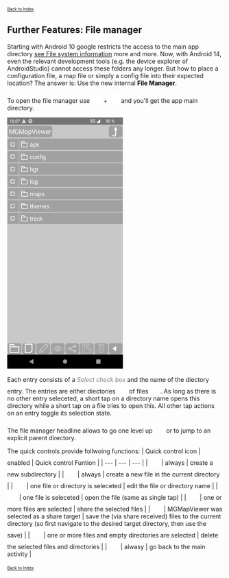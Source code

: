 <small><small>[Back to Index](../../../index.md)</small></small>

## Further Features: File manager

Starting with Android 10 google restricts the access to the main app directory [see File system information](../../../GettingStarted/FileSystem.md) more and more.
Now, with Android 14, even the relevant development tools (e.g. the device explorer of AndroidStudio) cannot access these folders any longer. But how to place a
configuration file, a map file or simply a config file into their expected location? 
The answer is: Use the new internal <span style="color:black"><b>File Manager</b></span>.

To open the file manager use <img src="../../../icons/group_task.svg" width="24"/> + <img src="../../../icons/file_mgr.svg" width="24"/> and you'll get the app 
main directory.

<img src="./01_Start.png" width="270" />&nbsp;

Each entry consists of a <span style="color:gray">*Select check box*</span> and the name of the diectory entry. The entries are either diectories 
<img src="../../../icons/file_mgr_dir.svg" width="24"/> of files <img src="../../../icons/file_mgr_file.svg" width="24"/>. 
As long as there is no other entry seleceted, a short tap on a directory name opens this directory while a short tap on a file tries to open this.
All other tap actions on an entry toggle its selection state.

The file manager headline allows to go one level up <img src="../../../icons/file_mgr_up.svg" width="24"/> or to jump to an explicit parent directory.

The quick controls provide follwoing functions:
| Quick control icon | enabled | Quick control Funtion |
| --- | --- | --- |
| <img src="../../../icons/file_mgr_dir.svg" width="24"/> | always  | create a new subdirectory |
| <img src="../../../icons/file_mgr_file.svg" width="24"/> | always  | create a new file in the current directory |
| <img src="../../../icons/edit2.svg" width="24"/> | one file or directory is seleceted | edit the file or directory name |
| <img src="../../../icons/show.svg" width="24"/> | one file is seleceted | open the file (same as single tap) |
| <img src="../../../icons/share.svg" width="24"/> | one or more files are selected | share the selected files |
| <img src="../../../icons/save.svg" width="24"/> | MGMapViewer was selected as a share target | save the (via share received) files to the current directory (so first navigate to the desired target directory, then use the save) |
| <img src="../../../icons/delete.svg" width="24"/> | one or more files and empty directories are selected | delete the selected files and directories |
| <img src="../../../icons/back.svg" width="24"/> | alwasy | go back to the main activity |


<small><small>[Back to Index](../../../index.md)</small></small>
